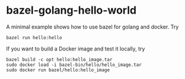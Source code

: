# bazel-golang-hello-world

A minimal example shows how to use bazel for golang and docker.
Try

```
bazel run hello:hello
```

If you want to build a Docker image and test it locally, try

```
bazel build -c opt hello:hello_image.tar
sudo docker load -i bazel-bin/hello/hello_image.tar
sudo docker run bazel/hello:hello_image
```
